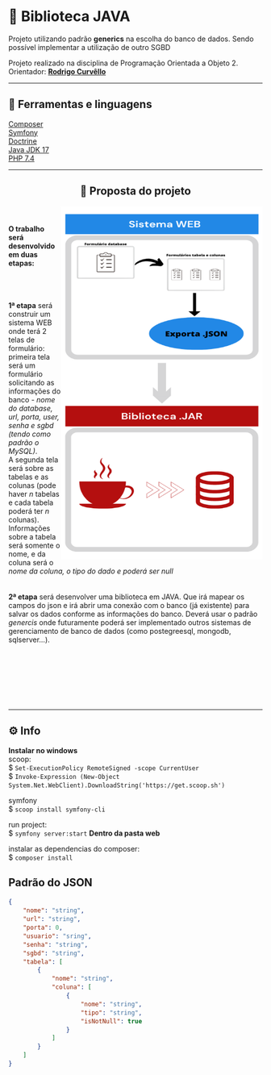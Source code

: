 # 🚀 Biblioteca JAVA
Projeto utilizando padrão **generics** na escolha do banco de dados. Sendo possível implementar a utilização de outro SGBD

Projeto realizado na disciplina de Programação Orientada a Objeto 2.<br>
Orientador: [**Rodrigo Curvêllo**](http://buscatextual.cnpq.br/buscatextual/visualizacv.do)

___
## 📌 Ferramentas e linguagens

[Composer](https://getcomposer.org/)        <br>
[Symfony](https://symfony.com/)         <br>
[Doctrine](https://www.doctrine-project.org)<br>
[Java JDK 17](https://www.oracle.com/java/technologies/javase/jdk17-archive-downloads.html)  <br>
[PHP 7.4](https://www.php.net/releases/7_4_0.php)
 
 ___
## <center> 🎯 Proposta do projeto </center>
<div>
<a align="right"><img align="right" src="web/img/diagrama_poo2.png" width="400"  height="700" alt="Diagrama do projeto"/></a>
<br>

#### O trabalho será desenvolvido em duas etapas:
<br>

<br>

**1ª etapa** será construir um sistema WEB onde terá 2 telas de formulário:<br>
primeira tela será um formulário solicitando as informações do banco - _nome do database, url, porta, user, senha e sgbd (tendo como padrão o MySQL)_. <br>A segunda tela será sobre as tabelas e as colunas (pode haver _n_ tabelas e cada tabela poderá ter _n_ colunas). Informações sobre a tabela será somente o nome, e da coluna será o _nome da coluna, o tipo do dado e poderá ser null_
<br>
<br>
<br>
**2ª etapa** será desenvolver uma biblioteca em JAVA. Que irá mapear os campos do json e irá abrir uma conexão com o banco (já existente) para salvar os dados conforme as informações do banco. Deverá usar o padrão _genercis_ onde futuramente poderá ser implementado outros sistemas de gerenciamento de banco de dados (como postegreesql, mongodb, sqlserver...).
<br>
<br>
<br><br>
<br>
<br>

</div>
<br />

____

## ⚙️ Info

**Instalar no windows**<br>
scoop:<br>
$ `Set-ExecutionPolicy RemoteSigned -scope CurrentUser` <br>
$ `Invoke-Expression (New-Object System.Net.WebClient).DownloadString('https://get.scoop.sh')`

symfony<br>
$ `scoop install symfony-cli`

run project:<br>
$ `symfony server:start`   **Dentro da pasta web** 

instalar as dependencias do composer: <br>
$ `composer install`


## Padrão do JSON

~~~json
{
    "nome": "string",
    "url": "string",
    "porta": 0,
    "usuario": "sring",
    "senha": "string",
    "sgbd": "string",
    "tabela": [
        {
            "nome": "string",
            "coluna": [
                {
                    "nome": "string",
                    "tipo": "string",
                    "isNotNull": true
                }
            ]
        }
    ]
}
~~~

